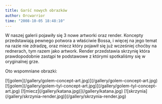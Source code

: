 ```yaml
---
title: Garść nowych obrazków
author: Orcwarrior
time: "2008-10-05 18:48:10"
---
```


W naszej galerii pojawiły się 3 nowe artworki oraz render. 
Koncepty przedstawiają pewnego potwora a właściwie Bossa, i więcej na jego temat na razie nie zdradzę, oraz miecz który pojawił się już wcześniej choćby na rednerach, tym razem jako artwork. 
Render przedstawia skrzynię która prawdopodobnie zastąpi te podstawowe z którymi spotkaliśmy się w oryginalnej grze.

Oto wspomniane obrazki:

<div class="gallery" markdown="1">
[![golem](/gallery/golem-concept-art.jpg)](/gallery/golem-concept-art.jpg)
[![golem](/gallery/golem-tyl-concept-art.jpg)](/gallery/golem-tyl-concept-art.jpg)
[![miecz](/gallery/katana.jpg)](/gallery/katana.jpg)
[![skrzynia](/gallery/skrzynia-render.jpg)](/gallery/skrzynia-render.jpg)
</div>